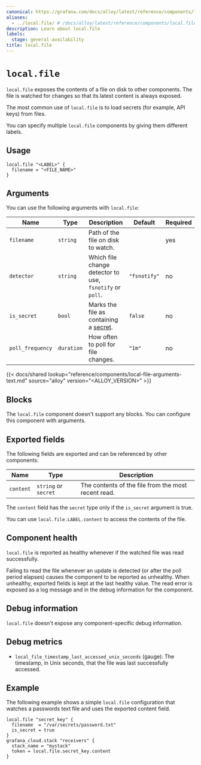 ```yaml
---
canonical: https://grafana.com/docs/alloy/latest/reference/components/local/local.file/
aliases:
  - ../local.file/ # /docs/alloy/latest/reference/components/local.file/
description: Learn about local.file
labels:
  stage: general-availability
title: local.file
---
```


# `local.file`

`local.file` exposes the contents of a file on disk to other components.
The file is watched for changes so that its latest content is always exposed.

The most common use of `local.file` is to load secrets (for example, API keys) from files.

You can specify multiple `local.file` components by giving them different labels.

## Usage

```alloy
local.file "<LABEL>" {
  filename = "<FILE_NAME>"
}
```

## Arguments

You can use the following arguments with `local.file`:

| Name             | Type       | Description                                              | Default      | Required |
|------------------|------------|----------------------------------------------------------|--------------|----------|
| `filename`       | `string`   | Path of the file on disk to watch.                       |              | yes      |
| `detector`       | `string`   | Which file change detector to use, `fsnotify` or `poll`. | `"fsnotify"` | no       |
| `is_secret`      | `bool`     | Marks the file as containing a [secret][].               | `false`      | no       |
| `poll_frequency` | `duration` | How often to poll for file changes.                      | `"1m"`       | no       |

[secret]: ../../../../get-started/configuration-syntax/expressions/types_and_values/#secrets

{{< docs/shared lookup="reference/components/local-file-arguments-text.md" source="alloy" version="<ALLOY_VERSION>" >}}

## Blocks

The `local.file` component doesn't support any blocks. You can configure this component with arguments.

## Exported fields

The following fields are exported and can be referenced by other components:

| Name      | Type                 | Description                                         |
|-----------|----------------------|-----------------------------------------------------|
| `content` | `string` or `secret` | The contents of the file from the most recent read. |

The `content` field has the `secret` type only if the `is_secret` argument is true.

You can use `local.file.LABEL.content` to access the contents of the file.

## Component health

`local.file` is reported as healthy whenever if the watched file was read successfully.

Failing to read the file whenever an update is detected (or after the poll period elapses) causes the component to be reported as unhealthy.
When unhealthy, exported fields is kept at the last healthy value.
The read error is exposed as a log message and in the debug information for the component.

## Debug information

`local.file` doesn't expose any component-specific debug information.

## Debug metrics

* `local_file_timestamp_last_accessed_unix_seconds` (gauge): The timestamp, in Unix seconds, that the file was last successfully accessed.

## Example

The following example shows a simple `local.file` configuration that watches a passwords text file and uses the exported content field.

```alloy
local.file "secret_key" {
  filename  = "/var/secrets/password.txt"
  is_secret = true
}
grafana_cloud.stack "receivers" {
  stack_name = "mystack"
  token = local.file.secret_key.content
}
```
